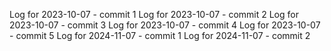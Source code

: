 Log for 2023-10-07 - commit 1
Log for 2023-10-07 - commit 2
Log for 2023-10-07 - commit 3
Log for 2023-10-07 - commit 4
Log for 2023-10-07 - commit 5
Log for 2024-11-07 - commit 1
Log for 2024-11-07 - commit 2
